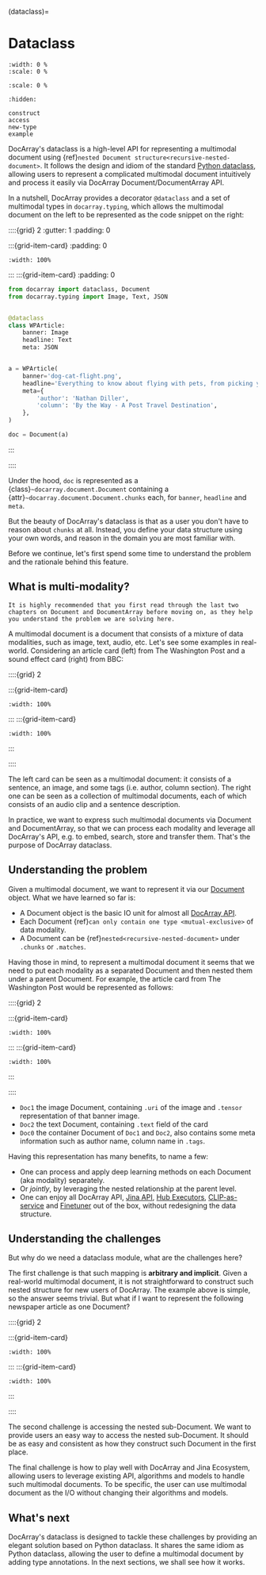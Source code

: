 (dataclass)=
# Dataclass

```{figure} https://docarray.jina.ai/_images/dataclass-banner.png
:width: 0 %
:scale: 0 %
```

```{figure} img/dataclass-banner.png
:scale: 0 %
```


```{toctree}
:hidden:

construct
access
new-type
example
```


DocArray's dataclass is a high-level API for representing a multimodal document using
{ref}`nested Document structure<recursive-nested-document>`.
It follows the design and idiom of the standard [Python dataclass](https://docs.python.org/3/library/dataclasses.html),
allowing users to represent a complicated multimodal document intuitively and process it easily via DocArray Document/DocumentArray API. 

In a nutshell, DocArray provides a decorator `@dataclass` and a set of multimodal types in `docarray.typing`,
which allows the multimodal document on the left to be represented as the code snippet on the right:

::::{grid} 2
:gutter: 1
:padding: 0

:::{grid-item-card}
:padding: 0

```{figure} img/image-mmdoc-example.png
:width: 100%
```

:::
:::{grid-item-card}
:padding: 0

```python
from docarray import dataclass, Document
from docarray.typing import Image, Text, JSON


@dataclass
class WPArticle:
    banner: Image
    headline: Text
    meta: JSON


a = WPArticle(
    banner='dog-cat-flight.png',
    headline='Everything to know about flying with pets, from picking your seats to keeping your animal calm',
    meta={
        'author': 'Nathan Diller',
        'column': 'By the Way - A Post Travel Destination',
    },
)

doc = Document(a)
```


:::

::::


Under the hood, `doc` is represented as a {class}`~docarray.document.Document` containing a {attr}`~docarray.document.Document.chunks`
each, for `banner`, `headline` and `meta`.

But the beauty of DocArray's dataclass is that as a user you don't have to reason about `chunks` at all.
Instead, you define your data structure using your own words, and reason in the domain you are most familiar with.

Before we continue, let's first spend some time to understand the problem and the rationale behind this feature.


## What is multi-modality?


```{tip}
It is highly recommended that you first read through the last two chapters on Document and DocumentArray before moving on, as they help you understand the problem we are solving here.
```

A multimodal document is a document that consists of a mixture of data modalities, such as image, text, audio, etc. Let's see some examples in real-world. Considering an article card (left) from The Washington Post and a sound effect card (right) from BBC:


::::{grid} 2

:::{grid-item-card}

```{figure} img/image-mmdoc-example.png
:width: 100%
```

:::
:::{grid-item-card}

```{figure} img/sound-mmdoc-example.png
:width: 100%
```

:::

::::


The left card can be seen as a multimodal document: it consists of a sentence, an image, and some tags (i.e. author, column section). The right one can be seen as a collection of multimodal documents, each of which consists of an audio clip and a sentence description.


In practice, we want to express such multimodal documents via Document and DocumentArray, so that we can process each modality and leverage all DocArray's API, e.g. to embed, search, store and transfer them. That's the purpose of DocArray dataclass. 

## Understanding the problem

Given a multimodal document, we want to represent it via our [Document](../document/index.md) object. What we have learned so far is:
- A Document object is the basic IO unit for almost all [DocArray API](../document/fluent-interface.md).
- Each Document {ref}`can only contain one type <mutual-exclusive>` of data modality.
- A Document can be {ref}`nested<recursive-nested-document>` under `.chunks` or `.matches`.

Having those in mind, to represent a multimodal document it seems that we need to put each modality as a separated Document and then nested them under a parent Document. For example, the article card from The Washington Post would be represented as follows:

::::{grid} 2

:::{grid-item-card}

```{figure} img/image-mmdoc-example.png
:width: 100%
```

:::
:::{grid-item-card}

```{figure} img/mmdoc-example.svg
:width: 100%
```

:::

::::

- `Doc1` the image Document, containing `.uri` of the image and `.tensor` representation of that banner image.
- `Doc2` the text Document, containing `.text` field of the card
- `Doc0` the container Document of `Doc1` and `Doc2`, also contains some meta information such as author name, column name in `.tags`.

Having this representation has many benefits, to name a few:
- One can process and apply deep learning methods on each Document (aka modality) separately.
- Or _jointly_, by leveraging the nested relationship at the parent level.
- One can enjoy all DocArray API, [Jina API](https://github.com/jina-ai/jina), [Hub Executors](https://hub.jina.ai), [CLIP-as-service](https://clip-as-service.jina.ai/) and [Finetuner](https://github.com/jina-ai/finetuner) out of the box, without redesigning the data structure.

## Understanding the challenges

But why do we need a dataclass module, what are the challenges here? 

The first challenge is that such mapping is **arbitrary and implicit**. Given a real-world multimodal document, it is not straightforward to construct such nested structure for new users of DocArray. The example above is simple, so the answer seems trivial. But what if I want to represent the following newspaper article as one Document? 

::::{grid} 2

:::{grid-item-card}

```{figure} img/complicate-example.png
:width: 100%
```

:::
:::{grid-item-card}

```{figure} img/mmdoc-complicated.svg
:width: 100%
```

:::

::::

The second challenge is accessing the nested sub-Document. We want to provide users an easy way to access the nested sub-Document. It should be as easy and consistent as how they construct such Document in the first place.

The final challenge is how to play well with DocArray and Jina Ecosystem, allowing users to leverage existing API, algorithms and models to handle such multimodal documents. To be specific, the user can use multimodal document as the I/O without changing their algorithms and models.   

## What's next

DocArray's dataclass is designed to tackle these challenges by providing an elegant solution based on Python dataclass. It shares the same idiom as Python dataclass, allowing the user to define a multimodal document by adding type annotations. In the next sections, we shall see how it works.

